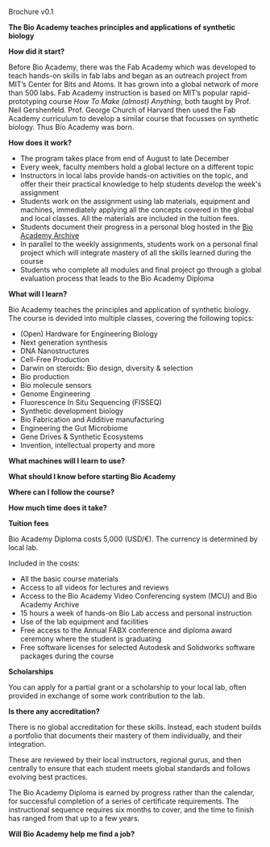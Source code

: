 Brochure v0.1

**The Bio Academy teaches principles and applications of synthetic biology**


**How did it start?**

Before Bio Academy, there was the Fab Academy which was developed to teach hands-on skills in fab labs and began as an outreach project from MIT’s Center for Bits and Atoms. It has grown into a global network of more than 500 labs. Fab Academy instruction is based on MIT’s popular rapid-prototyping course _How To Make (almost) Anything_, both taught by Prof. Neil Gershenfeld. Prof. George Church of Harvard then used the Fab Academy curriculum to develop a similar course that focusses on synthetic biology. Thus Bio Academy was born.

**How does it work?**

- The program takes place from end of August to late December
- Every week, faculty members hold a global lecture on a different topic
- Instructors in local labs provide hands-on activities on the topic, and offer their their practical knowledge to help students develop the week's assignment
- Students work on the assignment using lab materials, equipment and machines, immediately applying all the concepts covered in the global and local classes. All the materials are included in the tuition fees.
- Students document their progress in a personal blog hosted in the [Bio Academy Archive](http://bio.academany.org/doc)
- In parallel to the weekly assignments, students work on a personal final project which will integrate mastery of all the skills learned during the course
- Students who complete all modules and final project go through a global evaluation process that leads to the Bio Academy Diploma


**What will I learn?**

Bio Academy teaches the principles and application of synthetic biology. The course is devided into multiple classes, covering the following topics:

* (Open) Hardware for Engineering Biology
* Next generation synthesis
* DNA Nanostructures
* Cell-Free Production
* Darwin on steroids: Bio design, diversity & selection
* Bio production
* Bio molecule sensors
* Genome Engineering
* Fluorescence In Situ Sequencing (FISSEQ)
* Synthetic development biology
* Bio Fabrication and Additive manufacturing
* Engineering the Gut Microbiome
* Gene Drives & Synthetic Ecosystems
* Invention, intellectual property and more

**What machines will I learn to use?**


**What should I know before starting Bio Academy**



**Where can I follow the course?**



**How much time does it take?**


**Tuition fees**

Bio Academy Diploma costs 5,000 (USD/€). The currency is determined by local lab.

Included in the costs:
* All the basic course materials
* Access to all videos for lectures and reviews
* Access to the Bio Academy Video Conferencing system (MCU) and Bio Academy Archive
* 15 hours a week of hands-on Bio Lab access and personal instruction
* Use of the lab equipment and facilities
* Free access to the Annual FABX conference and diploma award ceremony where the student is graduating
* Free software licenses for selected Autodesk and Solidworks software packages during the course

**Scholarships**

You can apply for a partial grant or a scholarship to your local lab, often provided in exchange of some work contribution to the lab.

**Is there any accreditation?**

There is no global accreditation for these skills. Instead, each student builds a portfolio that documents their mastery of them individually, and their integration.

These are reviewed by their local instructors, regional gurus, and then centrally to ensure that each student meets global standards and follows evolving best practices.

The Bio Academy Diploma is earned by progress rather than the calendar, for successful completion of a series of certificate requirements. The instructional sequence requires six months to cover, and the time to finish has ranged from that up to a few years.

**Will Bio Academy help me find a job?**
